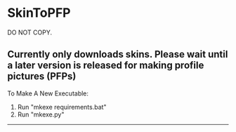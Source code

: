 # SkinToPFP

DO NOT COPY.

Currently only downloads skins.
Please wait until a later version is released for making profile pictures (PFPs)
---------------------------------------------------------------------------------------
To Make A New Executable:
1. Run "mkexe requirements.bat"
2. Run "mkexe.py"
---------------------------------------------------------------------------------------

